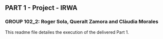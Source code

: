 ## PART 1 - Project - IRWA
### GROUP 102_2: Roger Sola, Queralt Zamora and Clàudia Morales


This readme file detailes the execution of the delivered Part 1.

